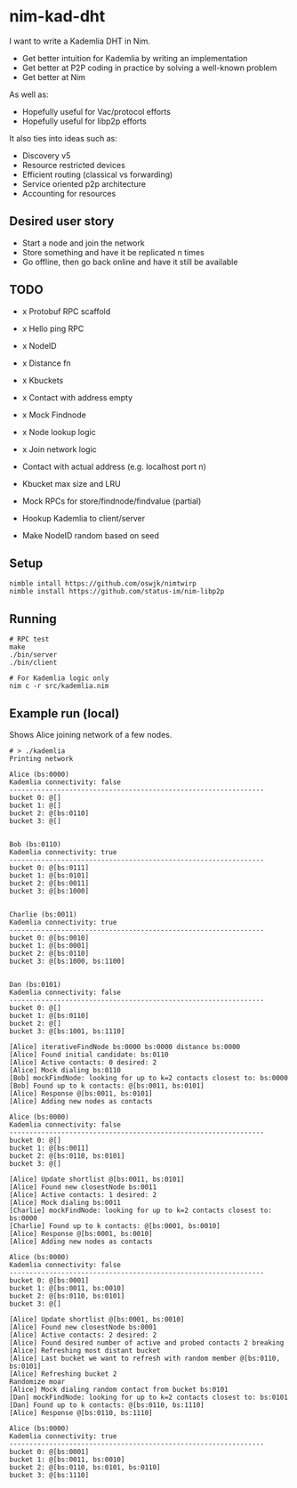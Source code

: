 # nim-kad-dht

I want to write a Kademlia DHT in Nim.

- Get better intuition for Kademlia by writing an implementation
- Get better at P2P coding in practice by solving a well-known problem
- Get better at Nim

As well as:
- Hopefully useful for Vac/protocol efforts
- Hopefully useful for libp2p efforts

It also ties into ideas such as:
- Discovery v5
- Resource restricted devices
- Efficient routing (classical vs forwarding)
- Service oriented p2p architecture
- Accounting for resources

## Desired user story

- Start a node and join the network
- Store something and have it be replicated n times
- Go offline, then go back online and have it still be available

## TODO

- x Protobuf RPC scaffold
- x Hello ping RPC
- x NodeID
- x Distance fn
- x Kbuckets
- x Contact with address empty
- x Mock Findnode
- x Node lookup logic
- x Join network logic

- Contact with actual address (e.g. localhost port n)
- Kbucket max size and LRU
- Mock RPCs for store/findnode/findvalue (partial)
- Hookup Kademlia to client/server
- Make NodeID random based on seed

## Setup

```
nimble intall https://github.com/oswjk/nimtwirp
nimble install https://github.com/status-im/nim-libp2p
```

## Running

```
# RPC test
make
./bin/server
./bin/client

# For Kademlia logic only
nim c -r src/kademlia.nim
```

## Example run (local)

Shows Alice joining network of a few nodes.

```
# > ./kademlia 
Printing network

Alice (bs:0000)
Kademlia connectivity: false
----------------------------------------------------------------
bucket 0: @[]
bucket 1: @[]
bucket 2: @[bs:0110]
bucket 3: @[]


Bob (bs:0110)
Kademlia connectivity: true
----------------------------------------------------------------
bucket 0: @[bs:0111]
bucket 1: @[bs:0101]
bucket 2: @[bs:0011]
bucket 3: @[bs:1000]


Charlie (bs:0011)
Kademlia connectivity: true
----------------------------------------------------------------
bucket 0: @[bs:0010]
bucket 1: @[bs:0001]
bucket 2: @[bs:0110]
bucket 3: @[bs:1000, bs:1100]


Dan (bs:0101)
Kademlia connectivity: false
----------------------------------------------------------------
bucket 0: @[]
bucket 1: @[bs:0110]
bucket 2: @[]
bucket 3: @[bs:1001, bs:1110]

[Alice] iterativeFindNode bs:0000 bs:0000 distance bs:0000
[Alice] Found initial candidate: bs:0110
[Alice] Active contacts: 0 desired: 2
[Alice] Mock dialing bs:0110
[Bob] mockFindNode: looking for up to k=2 contacts closest to: bs:0000
[Bob] Found up to k contacts: @[bs:0011, bs:0101]
[Alice] Response @[bs:0011, bs:0101]
[Alice] Adding new nodes as contacts

Alice (bs:0000)
Kademlia connectivity: false
----------------------------------------------------------------
bucket 0: @[]
bucket 1: @[bs:0011]
bucket 2: @[bs:0110, bs:0101]
bucket 3: @[]

[Alice] Update shortlist @[bs:0011, bs:0101]
[Alice] Found new closestNode bs:0011
[Alice] Active contacts: 1 desired: 2
[Alice] Mock dialing bs:0011
[Charlie] mockFindNode: looking for up to k=2 contacts closest to: bs:0000
[Charlie] Found up to k contacts: @[bs:0001, bs:0010]
[Alice] Response @[bs:0001, bs:0010]
[Alice] Adding new nodes as contacts

Alice (bs:0000)
Kademlia connectivity: false
----------------------------------------------------------------
bucket 0: @[bs:0001]
bucket 1: @[bs:0011, bs:0010]
bucket 2: @[bs:0110, bs:0101]
bucket 3: @[]

[Alice] Update shortlist @[bs:0001, bs:0010]
[Alice] Found new closestNode bs:0001
[Alice] Active contacts: 2 desired: 2
[Alice] Found desired number of active and probed contacts 2 breaking
[Alice] Refreshing most distant bucket
[Alice] Last bucket we want to refresh with random member @[bs:0110, bs:0101]
[Alice] Refreshing bucket 2
Randomize moar
[Alice] Mock dialing random contact from bucket bs:0101
[Dan] mockFindNode: looking for up to k=2 contacts closest to: bs:0101
[Dan] Found up to k contacts: @[bs:0110, bs:1110]
[Alice] Response @[bs:0110, bs:1110]

Alice (bs:0000)
Kademlia connectivity: true
----------------------------------------------------------------
bucket 0: @[bs:0001]
bucket 1: @[bs:0011, bs:0010]
bucket 2: @[bs:0110, bs:0101, bs:0110]
bucket 3: @[bs:1110]
```
